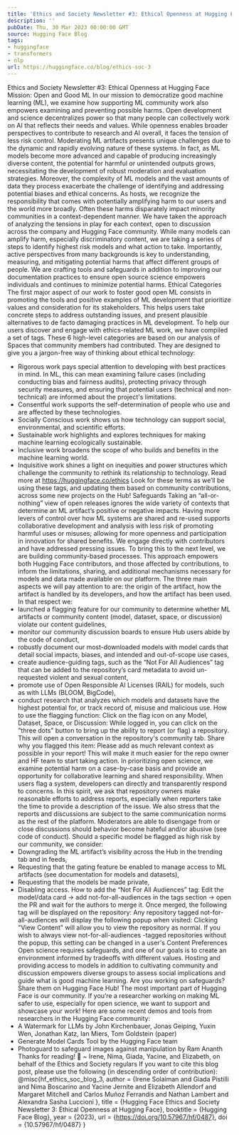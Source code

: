 ```yaml
---
title: 'Ethics and Society Newsletter #3: Ethical Openness at Hugging Face'
description: ''
pubDate: Thu, 30 Mar 2023 00:00:00 GMT
source: Hugging Face Blog
tags:
- huggingface
- transformers
- nlp
url: https://huggingface.co/blog/ethics-soc-3
---
```


Ethics and Society Newsletter #3: Ethical Openness at Hugging Face
Mission: Open and Good ML
In our mission to democratize good machine learning (ML), we examine how supporting ML community work also empowers examining and preventing possible harms. Open development and science decentralizes power so that many people can collectively work on AI that reflects their needs and values. While openness enables broader perspectives to contribute to research and AI overall, it faces the tension of less risk control.
Moderating ML artifacts presents unique challenges due to the dynamic and rapidly evolving nature of these systems. In fact, as ML models become more advanced and capable of producing increasingly diverse content, the potential for harmful or unintended outputs grows, necessitating the development of robust moderation and evaluation strategies. Moreover, the complexity of ML models and the vast amounts of data they process exacerbate the challenge of identifying and addressing potential biases and ethical concerns.
As hosts, we recognize the responsibility that comes with potentially amplifying harm to our users and the world more broadly. Often these harms disparately impact minority communities in a context-dependent manner. We have taken the approach of analyzing the tensions in play for each context, open to discussion across the company and Hugging Face community. While many models can amplify harm, especially discriminatory content, we are taking a series of steps to identify highest risk models and what action to take. Importantly, active perspectives from many backgrounds is key to understanding, measuring, and mitigating potential harms that affect different groups of people.
We are crafting tools and safeguards in addition to improving our documentation practices to ensure open source science empowers individuals and continues to minimize potential harms.
Ethical Categories
The first major aspect of our work to foster good open ML consists in promoting the tools and positive examples of ML development that prioritize values and consideration for its stakeholders. This helps users take concrete steps to address outstanding issues, and present plausible alternatives to de facto damaging practices in ML development.
To help our users discover and engage with ethics-related ML work, we have compiled a set of tags. These 6 high-level categories are based on our analysis of Spaces that community members had contributed. They are designed to give you a jargon-free way of thinking about ethical technology:
- Rigorous work pays special attention to developing with best practices in mind. In ML, this can mean examining failure cases (including conducting bias and fairness audits), protecting privacy through security measures, and ensuring that potential users (technical and non-technical) are informed about the project's limitations.
- Consentful work supports the self-determination of people who use and are affected by these technologies.
- Socially Conscious work shows us how technology can support social, environmental, and scientific efforts.
- Sustainable work highlights and explores techniques for making machine learning ecologically sustainable.
- Inclusive work broadens the scope of who builds and benefits in the machine learning world.
- Inquisitive work shines a light on inequities and power structures which challenge the community to rethink its relationship to technology.
Read more at https://huggingface.co/ethics
Look for these terms as we’ll be using these tags, and updating them based on community contributions, across some new projects on the Hub!
Safeguards
Taking an “all-or-nothing” view of open releases ignores the wide variety of contexts that determine an ML artifact’s positive or negative impacts. Having more levers of control over how ML systems are shared and re-used supports collaborative development and analysis with less risk of promoting harmful uses or misuses; allowing for more openness and participation in innovation for shared benefits.
We engage directly with contributors and have addressed pressing issues. To bring this to the next level, we are building community-based processes. This approach empowers both Hugging Face contributors, and those affected by contributions, to inform the limitations, sharing, and additional mechanisms necessary for models and data made available on our platform. The three main aspects we will pay attention to are: the origin of the artifact, how the artifact is handled by its developers, and how the artifact has been used. In that respect we:
- launched a flagging feature for our community to determine whether ML artifacts or community content (model, dataset, space, or discussion) violate our content guidelines,
- monitor our community discussion boards to ensure Hub users abide by the code of conduct,
- robustly document our most-downloaded models with model cards that detail social impacts, biases, and intended and out-of-scope use cases,
- create audience-guiding tags, such as the “Not For All Audiences” tag that can be added to the repository’s card metadata to avoid un-requested violent and sexual content,
- promote use of Open Responsible AI Licenses (RAIL) for models, such as with LLMs (BLOOM, BigCode),
- conduct research that analyzes which models and datasets have the highest potential for, or track record of, misuse and malicious use.
How to use the flagging function: Click on the flag icon on any Model, Dataset, Space, or Discussion:
While logged in, you can click on the "three dots" button to bring up the ability to report (or flag) a repository. This will open a conversation in the repository's community tab.
Share why you flagged this item:
Please add as much relevant context as possible in your report! This will make it much easier for the repo owner and HF team to start taking action.
In prioritizing open science, we examine potential harm on a case-by-case basis and provide an opportunity for collaborative learning and shared responsibility. When users flag a system, developers can directly and transparently respond to concerns. In this spirit, we ask that repository owners make reasonable efforts to address reports, especially when reporters take the time to provide a description of the issue. We also stress that the reports and discussions are subject to the same communication norms as the rest of the platform. Moderators are able to disengage from or close discussions should behavior become hateful and/or abusive (see code of conduct).
Should a specific model be flagged as high risk by our community, we consider:
- Downgrading the ML artifact’s visibility across the Hub in the trending tab and in feeds,
- Requesting that the gating feature be enabled to manage access to ML artifacts (see documentation for models and datasets),
- Requesting that the models be made private,
- Disabling access.
How to add the “Not For All Audiences” tag:
Edit the model/data card → add not-for-all-audiences
in the tags section → open the PR and wait for the authors to merge it. Once merged, the following tag will be displayed on the repository:
Any repository tagged not-for-all-audiences
will display the following popup when visited:
Clicking "View Content" will allow you to view the repository as normal. If you wish to always view not-for-all-audiences
-tagged repositories without the popup, this setting can be changed in a user's Content Preferences
Open science requires safeguards, and one of our goals is to create an environment informed by tradeoffs with different values. Hosting and providing access to models in addition to cultivating community and discussion empowers diverse groups to assess social implications and guide what is good machine learning.
Are you working on safeguards? Share them on Hugging Face Hub!
The most important part of Hugging Face is our community. If you’re a researcher working on making ML safer to use, especially for open science, we want to support and showcase your work!
Here are some recent demos and tools from researchers in the Hugging Face community:
- A Watermark for LLMs by John Kirchenbauer, Jonas Geiping, Yuxin Wen, Jonathan Katz, Ian Miers, Tom Goldstein (paper)
- Generate Model Cards Tool by the Hugging Face team
- Photoguard to safeguard images against manipulation by Ram Ananth
Thanks for reading! 🤗
~ Irene, Nima, Giada, Yacine, and Elizabeth, on behalf of the Ethics and Society regulars
If you want to cite this blog post, please use the following (in descending order of contribution):
@misc{hf_ethics_soc_blog_3,
author = {Irene Solaiman and
Giada Pistilli and
Nima Boscarino and
Yacine Jernite and
Elizabeth Allendorf and
Margaret Mitchell and
Carlos Muñoz Ferrandis and
Nathan Lambert and
Alexandra Sasha Luccioni
},
title = {Hugging Face Ethics and Society Newsletter 3: Ethical Openness at Hugging Face},
booktitle = {Hugging Face Blog},
year = {2023},
url = {https://doi.org/10.57967/hf/0487},
doi = {10.57967/hf/0487}
}